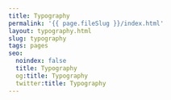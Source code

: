 ```yaml
---
title: Typography
permalink: '{{ page.fileSlug }}/index.html'
layout: typography.html
slug: typography
tags: pages
seo:
  noindex: false
  title: Typography
  og:title: Typography
  twitter:title: Typography
---
```



